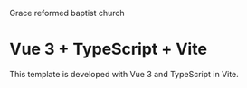 Grace reformed baptist church

# Vue 3 + TypeScript + Vite

This template is developed with Vue 3 and TypeScript in Vite. 
